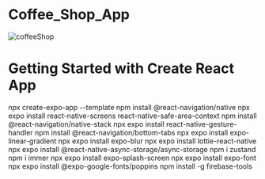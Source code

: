 # Coffee_Shop_App




![coffeeShop](https://github.com/saviosoaresc/Coffee_Shop_App/assets/62923486/b924c88e-a402-448e-b61b-b1fb785394d4)

# Getting Started with Create React App
npx create-expo-app --template
npm install @react-navigation/native
npx expo install react-native-screens react-native-safe-area-context
npm install @react-navigation/native-stack
npx expo install react-native-gesture-handler
npm install @react-navigation/bottom-tabs
npx expo install expo-linear-gradient
npx expo install expo-blur
npx expo install lottie-react-native
npx expo install @react-native-async-storage/async-storage
npm i zustand
npm i immer
npx expo install expo-splash-screen
npx expo install expo-font
npx expo install @expo-google-fonts/poppins
npm install -g firebase-tools